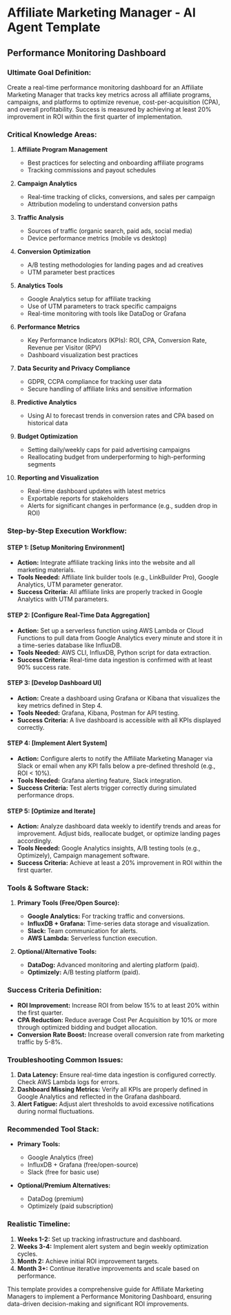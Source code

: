# Affiliate Marketing Manager - AI Agent Template

## Performance Monitoring Dashboard

### Ultimate Goal Definition:
Create a real-time performance monitoring dashboard for an Affiliate Marketing Manager that tracks key metrics across all affiliate programs, campaigns, and platforms to optimize revenue, cost-per-acquisition (CPA), and overall profitability. Success is measured by achieving at least 20% improvement in ROI within the first quarter of implementation.

### Critical Knowledge Areas:
1. **Affiliate Program Management**
   - Best practices for selecting and onboarding affiliate programs
   - Tracking commissions and payout schedules

2. **Campaign Analytics**
   - Real-time tracking of clicks, conversions, and sales per campaign
   - Attribution modeling to understand conversion paths

3. **Traffic Analysis**
   - Sources of traffic (organic search, paid ads, social media)
   - Device performance metrics (mobile vs desktop)

4. **Conversion Optimization**
   - A/B testing methodologies for landing pages and ad creatives
   - UTM parameter best practices

5. **Analytics Tools**
   - Google Analytics setup for affiliate tracking
   - Use of UTM parameters to track specific campaigns
   - Real-time monitoring with tools like DataDog or Grafana

6. **Performance Metrics**
   - Key Performance Indicators (KPIs): ROI, CPA, Conversion Rate, Revenue per Visitor (RPV)
   - Dashboard visualization best practices

7. **Data Security and Privacy Compliance**
   - GDPR, CCPA compliance for tracking user data
   - Secure handling of affiliate links and sensitive information

8. **Predictive Analytics**
   - Using AI to forecast trends in conversion rates and CPA based on historical data

9. **Budget Optimization**
   - Setting daily/weekly caps for paid advertising campaigns
   - Reallocating budget from underperforming to high-performing segments

10. **Reporting and Visualization**
    - Real-time dashboard updates with latest metrics
    - Exportable reports for stakeholders
    - Alerts for significant changes in performance (e.g., sudden drop in ROI)

### Step-by-Step Execution Workflow:

#### STEP 1: [Setup Monitoring Environment]
- **Action:** Integrate affiliate tracking links into the website and all marketing materials.
- **Tools Needed:** Affiliate link builder tools (e.g., LinkBuilder Pro), Google Analytics, UTM parameter generator.
- **Success Criteria:** All affiliate links are properly tracked in Google Analytics with UTM parameters.

#### STEP 2: [Configure Real-Time Data Aggregation]
- **Action:** Set up a serverless function using AWS Lambda or Cloud Functions to pull data from Google Analytics every minute and store it in a time-series database like InfluxDB.
- **Tools Needed:** AWS CLI, InfluxDB, Python script for data extraction.
- **Success Criteria:** Real-time data ingestion is confirmed with at least 90% success rate.

#### STEP 3: [Develop Dashboard UI]
- **Action:** Create a dashboard using Grafana or Kibana that visualizes the key metrics defined in Step 4.
- **Tools Needed:** Grafana, Kibana, Postman for API testing.
- **Success Criteria:** A live dashboard is accessible with all KPIs displayed correctly.

#### STEP 4: [Implement Alert System]
- **Action:** Configure alerts to notify the Affiliate Marketing Manager via Slack or email when any KPI falls below a pre-defined threshold (e.g., ROI < 10%).
- **Tools Needed:** Grafana alerting feature, Slack integration.
- **Success Criteria:** Test alerts trigger correctly during simulated performance drops.

#### STEP 5: [Optimize and Iterate]
- **Action:** Analyze dashboard data weekly to identify trends and areas for improvement. Adjust bids, reallocate budget, or optimize landing pages accordingly.
- **Tools Needed:** Google Analytics insights, A/B testing tools (e.g., Optimizely), Campaign management software.
- **Success Criteria:** Achieve at least a 20% improvement in ROI within the first quarter.

### Tools & Software Stack:
1. **Primary Tools (Free/Open Source):**
   - **Google Analytics:** For tracking traffic and conversions.
   - **InfluxDB + Grafana:** Time-series data storage and visualization.
   - **Slack:** Team communication for alerts.
   - **AWS Lambda:** Serverless function execution.

2. **Optional/Alternative Tools:**
   - **DataDog:** Advanced monitoring and alerting platform (paid).
   - **Optimizely:** A/B testing platform (paid).

### Success Criteria Definition:
- **ROI Improvement:** Increase ROI from below 15% to at least 20% within the first quarter.
- **CPA Reduction:** Reduce average Cost Per Acquisition by 10% or more through optimized bidding and budget allocation.
- **Conversion Rate Boost:** Increase overall conversion rate from marketing traffic by 5-8%.

### Troubleshooting Common Issues:
1. **Data Latency:** Ensure real-time data ingestion is configured correctly. Check AWS Lambda logs for errors.
2. **Dashboard Missing Metrics:** Verify all KPIs are properly defined in Google Analytics and reflected in the Grafana dashboard.
3. **Alert Fatigue:** Adjust alert thresholds to avoid excessive notifications during normal fluctuations.

### Recommended Tool Stack:
- **Primary Tools:**
  - Google Analytics (free)
  - InfluxDB + Grafana (free/open-source)
  - Slack (free for basic use)

- **Optional/Premium Alternatives:**
  - DataDog (premium)
  - Optimizely (paid subscription)

### Realistic Timeline:
1. **Weeks 1-2:** Set up tracking infrastructure and dashboard.
2. **Weeks 3-4:** Implement alert system and begin weekly optimization cycles.
3. **Month 2:** Achieve initial ROI improvement targets.
4. **Month 3+:** Continue iterative improvements and scale based on performance.

This template provides a comprehensive guide for Affiliate Marketing Managers to implement a Performance Monitoring Dashboard, ensuring data-driven decision-making and significant ROI improvements.

